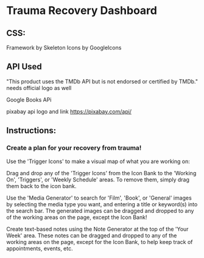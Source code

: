 # Trauma Recovery Dashboard

## CSS:
Framework by Skeleton
Icons by GoogleIcons

## API Used
"This product uses the TMDb API but is not endorsed or certified by TMDb." needs official logo as well

Google Books APi

pixabay api logo and link https://pixabay.com/api/

## Instructions:

### Create a plan for your recovery from trauma!

Use the 'Trigger Icons' to make a visual map of what you are working on:

Drag and drop any of the 'Trigger Icons' from the Icon Bank to the 'Working On', 'Triggers', or 'Weekly Schedule' areas.  To remove them, simply drag them back to the icon bank.

Use the 'Media Generator' to search for 'Film', 'Book', or 'General' images by selecting the media type you want, and entering a title or keyword(s) into the search bar. The generated images can be dragged and dropped to any of the working areas on the page, except the Icon Bank!

Create text-based notes using the Note Generator at the top of the 'Your Week' area.
These notes can be dragged and dropped to any of the working areas on the page, except for the Icon Bank, to help keep track of appointments, events, etc.


